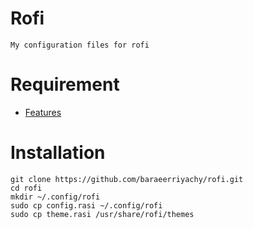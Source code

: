 # Rofi
``` 
My configuration files for rofi
```
# Requirement
 - [Features](https://github.com/davatorium/rofi)
# Installation
```
git clone https://github.com/baraeerriyachy/rofi.git
cd rofi
mkdir ~/.config/rofi
sudo cp config.rasi ~/.config/rofi
sudo cp theme.rasi /usr/share/rofi/themes
```
